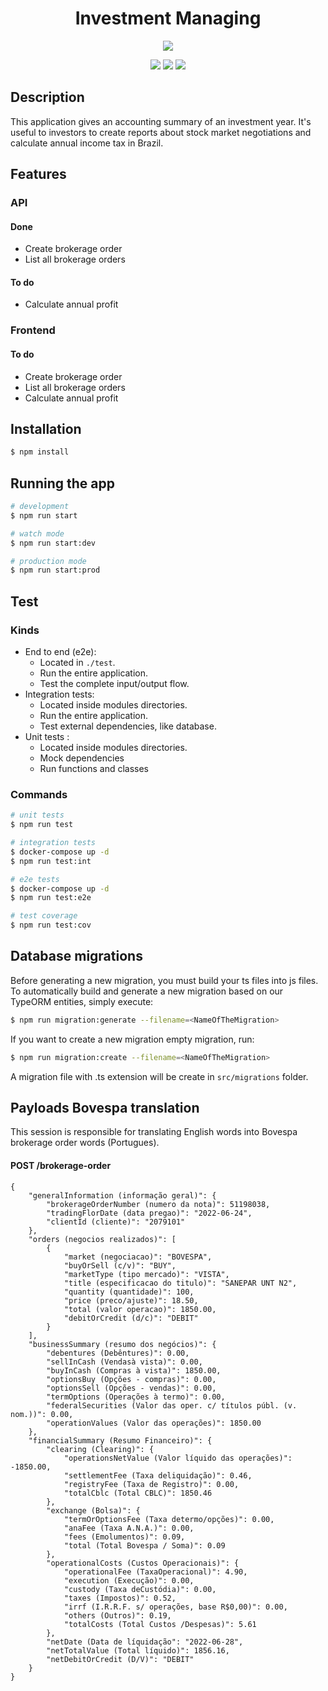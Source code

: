 <div align="center">

# Investment Managing

![](https://img.shields.io/badge/Status-Development-blue)

</div>
<div align="center">

![](https://img.shields.io/badge/Autor-Welington%20Larsen-brightgreen)
![](https://img.shields.io/badge/Language-Typescript-brightgreen)
![](https://img.shields.io/badge/Framework-Nestjs-brightgreen)

</div>

## Description

This application gives an accounting summary of an investment year. It's useful to investors to create reports about stock market negotiations and calculate annual income tax in Brazil.

## Features

### API

#### Done

- Create brokerage order
- List all brokerage orders

#### To do

- Calculate annual profit

### Frontend

#### To do

- Create brokerage order
- List all brokerage orders
- Calculate annual profit

## Installation

```bash
$ npm install
```

## Running the app

```bash
# development
$ npm run start

# watch mode
$ npm run start:dev

# production mode
$ npm run start:prod
```

## Test

### Kinds

- End to end (e2e):
  - Located in `./test`.
  - Run the entire application.
  - Test the complete input/output flow.
- Integration tests:
  - Located inside modules directories.
  - Run the entire application.
  - Test external dependencies, like database.
- Unit tests :
  - Located inside modules directories.
  - Mock dependencies
  - Run functions and classes

### Commands

```bash
# unit tests
$ npm run test

# integration tests
$ docker-compose up -d
$ npm run test:int

# e2e tests
$ docker-compose up -d
$ npm run test:e2e

# test coverage
$ npm run test:cov
```

## Database migrations

Before generating a new migration, you must build your ts files into js files. To automatically build and generate a new migration based on our TypeORM entities, simply execute:

```bash
$ npm run migration:generate --filename=<NameOfTheMigration>
```

If you want to create a new migration empty migration, run:

```bash
$ npm run migration:create --filename=<NameOfTheMigration>
```

A migration file with .ts extension will be create in `src/migrations` folder.

## Payloads Bovespa translation

This session is responsible for translating English words into Bovespa brokerage order words (Portugues).

#### POST /brokerage-order

    {
        "generalInformation (informação geral)": {
            "brokerageOrderNumber (numero da nota)": 51198038,
            "tradingFlorDate (data pregao)": "2022-06-24",
            "clientId (cliente)": "2079101"
        },
        "orders (negocios realizados)": [
            {
                "market (negociacao)": "BOVESPA",
                "buyOrSell (c/v)": "BUY",
                "marketType (tipo mercado)": "VISTA",
                "title (especificacao do titulo)": "SANEPAR UNT N2",
                "quantity (quantidade)": 100,
                "price (preco/ajuste)": 18.50,
                "total (valor operacao)": 1850.00,
                "debitOrCredit (d/c)": "DEBIT"
            }
        ],
        "businessSummary (resumo dos negócios)": {
            "debentures (Debêntures)": 0.00,
            "sellInCash (Vendasà vista)": 0.00,
            "buyInCash (Compras à vista)": 1850.00,
            "optionsBuy (Opções - compras)": 0.00,
            "optionsSell (Opções - vendas)": 0.00,
            "termOptions (Operações à termo)": 0.00,
            "federalSecurities (Valor das oper. c/ títulos públ. (v. nom.))": 0.00,
            "operationValues (Valor das operações)": 1850.00
        },
        "financialSummary (Resumo Financeiro)": {
            "clearing (Clearing)": {
                "operationsNetValue (Valor líquido das operações)": -1850.00,
                "settlementFee (Taxa deliquidação)": 0.46,
                "registryFee (Taxa de Registro)": 0.00,
                "totalCblc (Total CBLC)": 1850.46
            },
            "exchange (Bolsa)": {
                "termOrOptionsFee (Taxa determo/opções)": 0.00,
                "anaFee (Taxa A.N.A.)": 0.00,
                "fees (Emolumentos)": 0.09,
                "total (Total Bovespa / Soma)": 0.09
            },
            "operationalCosts (Custos Operacionais)": {
                "operationalFee (TaxaOperacional)": 4.90,
                "execution (Execução)": 0.00,
                "custody (Taxa deCustódia)": 0.00,
                "taxes (Impostos)": 0.52,
                "irrf (I.R.R.F. s/ operações, base R$0,00)": 0.00,
                "others (Outros)": 0.19,
                "totalCosts (Total Custos /Despesas)": 5.61
            },
            "netDate (Data de líquidação": "2022-06-28",
            "netTotalValue (Total líquido)": 1856.16,
            "netDebitOrCredit (D/V)": "DEBIT"
        }
    }
